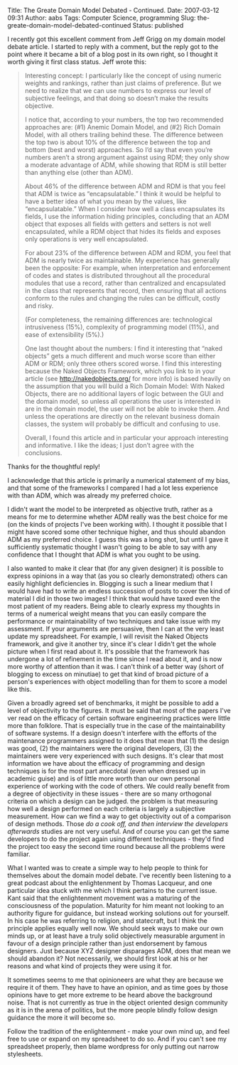 Title: The Greate Domain Model Debated - Continued.
Date: 2007-03-12 09:31
Author: aabs
Tags: Computer Science, programming
Slug: the-greate-domain-model-debated-continued
Status: published

I recently got this excellent comment from Jeff Grigg on my domain model debate article. I started to reply with a comment, but the reply got to the point where it became a bit of a blog post in its own right, so I thought it worth giving it first class status. Jeff wrote this:

> Interesting concept: I particularly like the concept of using numeric weights and rankings, rather than just claims of preference. But we need to realize that we can use numbers to express our level of subjective feelings, and that doing so doesn’t make the results objective.
>
> I notice that, according to your numbers, the top two recommended approaches are: (\#1) Anemic Domain Model, and (\#2) Rich Domain Model, with all others trailing behind these. The difference between the top two is about 10% of the difference between the top and bottom (best and worst) approaches. So I’d say that even you’re numbers aren’t a strong argument against using RDM; they only show a moderate advantage of ADM, while showing that RDM is still better than anything else (other than ADM).
>
> About 46% of the difference between ADM and RDM is that you feel that ADM is twice as “encapsulatable.” I think it would be helpful to have a better idea of what you mean by the values, like “encapsulatable.” When I consider how well a class encapsulates its fields, I use the information hiding principles, concluding that an ADM object that exposes all fields with getters and setters is not well encapsulated, while a RDM object that hides its fields and exposes only operations is very well encapsulated.
>
> For about 23% of the difference between ADM and RDM, you feel that ADM is nearly twice as maintainable. My experience has generally been the opposite: For example, when interpretation and enforcement of codes and states is distributed throughout all the procedural modules that use a record, rather than centralized and encapsulated in the class that represents that record, then ensuring that all actions conform to the rules and changing the rules can be difficult, costly and risky.
>
> (For completeness, the remaining differences are: technological intrusiveness (15%), complexity of programming model (11%), and ease of extensibility (5%).)
>
> One last thought about the numbers: I find it interesting that “naked objects” gets a much different and much worse score than either ADM or RDM; only three others scored worse. I find this interesting because the Naked Objects Framework, which you link to in your article (see <http://nakedobjects.org/> for more info) is based heavily on the assumption that you will build a Rich Domain Model: With Naked Objects, there are no additional layers of logic between the GUI and the domain model, so unless all operations the user is interested in are in the domain model, the user will not be able to invoke them. And unless the operations are directly on the relevant business domain classes, the system will probably be difficult and confusing to use.
>
> Overall, I found this article and in particular your approach interesting and informative. I like the ideas; I just don’t agree with the conclusions.

Thanks for the thoughtful reply!

I acknowledge that this article is primarily a numerical statement of my bias, and that some of the frameworks I compared I had a lot less experience with than ADM, which was already my preferred choice.

I didn't want the model to be interpreted as objective truth, rather as a means for me to determine whether ADM really was the best choice for me (on the kinds of projects I've been working with). I thought it possible that I might have scored some other technique higher, and thus should abandon ADM as my preferred choice. I guess this was a long shot, but until I gave it sufficiently systematic thought I wasn't going to be able to say with any confidence that I thought that ADM is what you ought to be using.

I also wanted to make it clear that (for any given designer) it is possible to express opinions in a way that (as you so clearly demonstrated) others can easily highlight deficiencies in. Blogging is such a linear medium that I would have had to write an endless succession of posts to cover the kind of material I did in those two images! I think that would have taxed even the most patient of my readers. Being able to clearly express my thoughts in terms of a numerical weight means that you can easily compare the performance or maintainability of two techniques and take issue with my assessment. If your arguments are persuasive, then I can at the very least update my spreadsheet. For example, I will revisit the Naked Objects framework, and give it another try, since it's clear I didn't get the whole picture when I first read about it. It's possible that the framework has undergone a lot of refinement in the time since I read about it, and is now more worthy of attention than it was. I can't think of a better way (short of blogging to excess on minutiae) to get that kind of broad picture of a person's experiences with object modelling than for them to score a model like this.

Given a broadly agreed set of benchmarks, it might be possible to add a level of objectivity to the figures. It must be said that most of the papers I've ver read on the efficacy of certain software engineering practices were little more than folklore. That is especially true in the case of the maintainability of software systems. If a design doesn't interfere with the efforts of the maintenance programmers assigned to it does that mean that (1) the design was good, (2) the maintainers were the original developers, (3) the maintainers were very experienced with such designs. It's clear that most information we have about the efficacy of programming and design techniques is for the most part anecdotal (even when dressed up in academic guise) and is of little more worth than our own personal experience of working with the code of others. We could really benefit from a degree of objectivity in these issues - there are so many orthogonal criteria on which a design can be judged. the problem is that measuring how well a design performed on each criteria is largely a subjective measurement. How can we find a way to get objectivity out of a comparison of design methods. Those *do a cook off, and then interview the developers afterwards* studies are not very useful. And of course you can get the same developers to do the project again using different techniques - they'd find the project too easy the second time round because all the problems were familiar.

What I wanted was to create a simple way to help people to think for themselves about the domain model debate. I've recently been listening to a great podcast about the enlightenment by Thomas Lacqueur, and one particular idea stuck with me which I think pertains to the current issue. Kant said that the enlightenment movement was a maturing of the consciousness of the population. Maturity for him meant not looking to an authority figure for guidance, but instead working solutions out for yourself. In his case he was referring to religion, and statecraft, but I think the principle applies equally well now. We should seek ways to make our own minds up, or at least have a truly solid objectively measurable argument in favour of a design principle rather than just endorsement by famous designers. Just because XYZ designer disparages ADM, does that mean we should abandon it? Not necessarily, we should first look at his or her reasons and what kind of projects they were using it for.

It sometimes seems to me that opinioneers are what they are because we require it of them. They have to have an opinion, and as time goes by those opinions have to get more extreme to be heard above the background noise. That is not currently as true in the object oriented design community as it is in the arena of politics, but the more people blindly follow design guidance the more it will become so.

Follow the tradition of the enlightenment - make your own mind up, and feel free to use or expand on my spreadsheet to do so. And if you can't see my spreadsheet properly, then blame wordpress for only putting out narrow stylesheets.
